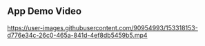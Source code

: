 ## App Demo Video


https://user-images.githubusercontent.com/90954993/153318153-d776e34c-26c0-465a-841d-4ef8db5459b5.mp4


